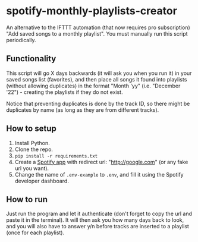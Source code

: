 # spotify-monthly-playlists-creator
An alternative to the IFTTT automation (that now requires pro subscription) "Add saved songs to a monthly playlist". You must manually run this script periodically.
## Functionality
This script will go X days backwards (it will ask you when you run it) in your saved songs list (favorites), and then place all songs it found into playlists (without allowing duplicates) in the format "Month 'yy" (i.e. "December '22") - creating the playlists if they do not exist.

Notice that preventing duplicates is done by the track ID, so there might be duplicates by name (as long as they are from different tracks).
## How to setup
1. Install Python.
2. Clone the repo.
3. `pip install -r requirements.txt`
4. Create a [Spotify app](https://developer.spotify.com/) with redirect url: "http://google.com" (or any fake url you want).
5. Change the name of `.env-example` to `.env`, and fill it using the Spotify developer dashboard.
## How to run
Just run the program and let it authenticate (don't forget to copy the url and paste it in the terminal). It will then ask you how many days back to look, and you will also have to answer y/n before tracks are inserted to a playlist (once for each playlist). 